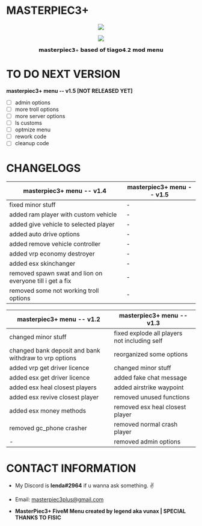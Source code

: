 # MASTERPIEC3+

<p align="center">
	<img src="https://i.postimg.cc/prz11dzH/m3.png">
</p>

<p align="center">
	<img src="https://i.imgur.com/7hVUKWZ.png">
</p>
<p align="center">
	𝗺𝗮𝘀𝘁𝗲𝗿𝗽𝗶𝗲𝗰𝟯+ 𝗯𝗮𝘀𝗲𝗱 𝗼𝗳 𝘁𝗶𝗮𝗴𝗼𝟰.𝟮 𝗺𝗼𝗱 𝗺𝗲𝗻𝘂	
</p>


# TO DO NEXT VERSION

**masterpiec3+ menu -- v1.5 [NOT RELEASED YET]**

- [ ] admin options
- [ ] more troll options
- [ ] more server options
- [ ] ls customs
- [ ] optmize menu
- [ ] rework code
- [ ] cleanup code

# CHANGELOGS

**masterpiec3+ menu -- v1.4** | **masterpiec3+ menu -- v1.5**
------------ | -------------
fixed minor stuff |- 
added ram player with custom vehicle |- 
added give vehicle to selected player |- 
added auto drive options |- 
added remove vehicle controller |- 
added vrp economy destroyer |- 
added esx skinchanger |- 
removed spawn swat and lion on everyone till i get a fix |- 
removed some not working troll options |- 

**masterpiec3+ menu -- v1.2** | **masterpiec3+ menu -- v1.3**
------------ | -------------
changed minor stuff | fixed explode all players not including self
changed bank deposit and bank withdraw to vrp options | reorganized some options
added vrp get driver licence | changed minor stuff
added esx get driver licence | added fake chat message
added esx heal closest players | added airstrike waypoint
added esx revive closest player | removed unused functions
added esx money methods | removed esx heal closest player
removed gc_phone crasher | removed normal crash player
-| removed admin options

# CONTACT INFORMATION
- My Discord is **lenda#2964** if u wanna ask something. ✌️

- Email: masterpiec3plus@gmail.com

- **MasterPiec3+ FiveM Menu created by legend aka vunax | SPECIAL THANKS TO FISIC**
